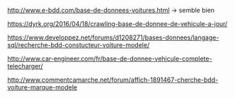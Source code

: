 http://www.e-bdd.com/base-de-donnees-voitures.html -> semble bien

https://dyrk.org/2016/04/18/crawling-base-de-donnee-de-vehicule-a-jour/

https://www.developpez.net/forums/d1208271/bases-donnees/langage-sql/recherche-bdd-constucteur-voiture-modele/

http://www.car-engineer.com/fr/base-de-donnee-vehicule-complete-telecharger/

http://www.commentcamarche.net/forum/affich-1891467-cherche-bdd-voiture-marque-modele
